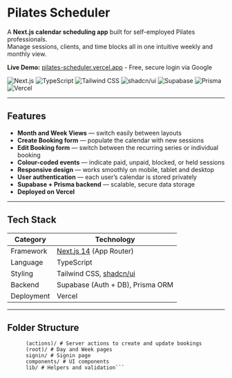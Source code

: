 # Pilates Scheduler

A **Next.js calendar scheduling app** built for self-employed Pilates professionals.  
Manage sessions, clients, and time blocks all in one intuitive weekly and monthly view.

**Live Demo:** [pilates-scheduler.vercel.app](https://pilates-scheduler.vercel.app/) - Free, secure login via Google 

![Next.js](https://img.shields.io/badge/Next.js-000000?style=for-the-badge&logo=nextdotjs&logoColor=white)
![TypeScript](https://img.shields.io/badge/TypeScript-3178C6?style=for-the-badge&logo=typescript&logoColor=white)
![Tailwind CSS](https://img.shields.io/badge/Tailwind_CSS-38B2AC?style=for-the-badge&logo=tailwind-css&logoColor=white)
![shadcn/ui](https://img.shields.io/badge/shadcn/ui-18181B?style=for-the-badge)
![Supabase](https://img.shields.io/badge/Supabase-3ECF8E?style=for-the-badge&logo=supabase&logoColor=white)
![Prisma](https://img.shields.io/badge/Prisma-2D3748?style=for-the-badge&logo=prisma&logoColor=white)
![Vercel](https://img.shields.io/badge/Vercel-000000?style=for-the-badge&logo=vercel&logoColor=white)

---

## Features

- **Month and Week Views** — switch easily between layouts  
- **Create Booking form** — populate the calendar with new sessions
- **Edit Booking form** — switch between the recurring series or individual booking 
- **Colour-coded events** — indicate paid, unpaid, blocked, or held sessions  
- **Responsive design** — works smoothly on mobile, tablet and desktop  
- **User authentication** — each user’s calendar is stored privately  
- **Supabase + Prisma backend** — scalable, secure data storage  
- **Deployed on Vercel**

---

## Tech Stack

| Category | Technology |
|-----------|-------------|
| Framework | [Next.js 14](https://nextjs.org/) (App Router) |
| Language | TypeScript |
| Styling | Tailwind CSS, [shadcn/ui](https://ui.shadcn.com/) |
| Backend | Supabase (Auth + DB), Prisma ORM |
| Deployment | Vercel |

---

## Folder Structure

```app/ 
      (actions)/ # Server actions to create and update bookings
      (root)/ # Day and Week pages
      signin/ # Signin page
      components/ # UI components
      lib/ # Helpers and validation```

